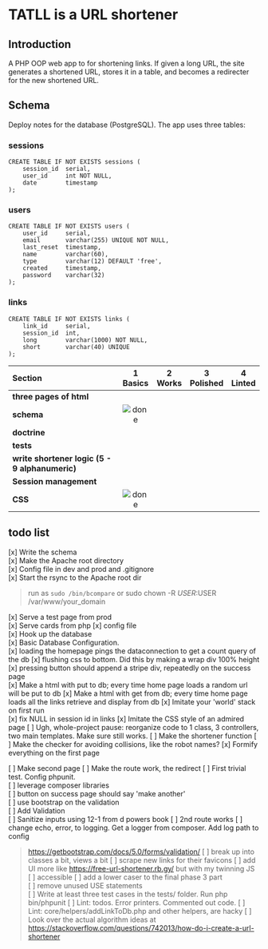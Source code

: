 # TATLL is a URL shortener

## Introduction

A PHP OOP web app to for shortening links.  If given a long URL, the site generates a shortened URL, stores it in a table, and becomes a redirecter for the new shortened URL.

## Schema

Deploy notes for the database (PostgreSQL).  The app uses three tables:  

### sessions
```
CREATE TABLE IF NOT EXISTS sessions (
    session_id  serial,
    user_id     int NOT NULL,
    date        timestamp
);
```

### users
```
CREATE TABLE IF NOT EXISTS users (
    user_id     serial,
    email       varchar(255) UNIQUE NOT NULL,
    last_reset  timestamp,
    name        varchar(60),
    type        varchar(12) DEFAULT 'free',
    created     timestamp,
    password    varchar(32)
);
```

### links
```
CREATE TABLE IF NOT EXISTS links (
    link_id     serial,
    session_id  int,
    long        varchar(1000) NOT NULL,
    short       varchar(40) UNIQUE
);
```
[done]: https://user-images.githubusercontent.com/29199184/32275438-8385f5c0-bf0b-11e7-9406-42265f71e2bd.png "Done"

|               Section              | 1<br>Basics | 2<br>Works   | 3<br>Polished     | 4<br>Linted |
|:-------------------------------- |:-----------------:|:-------------:|:-------------:|:----------------:|
|**three pages of html**    |      |  |   |
|**schema**           |  ![done][done]        |    |  |                                  |
|**doctrine**           |       |  |  |                                  |
|**tests**    |     |  |   |                        |
|**write shortener logic (5 - 9 alphanumeric)**   |      |               |               |                                  |
|**Session management**         |                   |               |               |                                  |
|**CSS**         |![done][done]   |               |               |                                  |


## todo list
[x] Write the schema  
[x] Make the Apache root directory  
[x] Config file in dev and prod and .gitignore  
[x] Start the rsync to the Apache root dir  

> run as `sudo /bin/bcompare` 
or
> sudo chown -R $USER:$USER /var/www/your_domain

[x] Serve a test page  from prod  
[x] Serve cards from php
[x] config file   
[x] Hook up the database  
[x] Basic Database Configuration.  
[x] loading the homepage pings the dataconnection to get a count query of the db
[x] flushing css to bottom. Did this by making a wrap div 100% height 
[x] pressing button should append a stripe div, repeatedly on the success page  
[x] Make a html with put to db; every time home page loads a random url will be put to db
[x] Make a html with get from db; every time home page loads all the links retrieve and display from db
[x] Imitate your 'world' stack on first run  
[x] fix NULL in session id in links
[x] Imitate the CSS style of an admired page
[ ] Ugh, whole-project pause: reorganize code to 1 class, 3 controllers, two main templates. Make sure still works.
[ ] Make the shortener function
[ ] Make the checker for avoiding collisions, like the robot names? 
[x] Formify everything on the first page

[ ] Make second page
[ ] Make the route work, the redirect
[ ] First trivial test. Config phpunit.  
[ ] leverage composer libraries    
[ ] button on success page should say 'make another'   
[ ] use bootstrap on the validation  
[ ] Add Validation  
[ ] Sanitize inputs using 12-1 from d powers book
[ ] 2nd route works 
[ ] change echo, error, to logging.  Get a logger from composer. Add log path to config  
>  https://getbootstrap.com/docs/5.0/forms/validation/
[ ] break up into classes a bit, views a bit
[ ] scrape new links for their favicons
[ ] add UI more like https://free-url-shortener.rb.gy/ but with my twinning JS    
[ ] accessible 
[ ] add a lower caser to the final phase 3 part   
[ ] remove unused USE statements    
[ ] Write at least three test cases in the tests/ folder. Run php bin/phpunit
[ ] Lint: todos.  Error printers.  Commented out code.
[ ] Lint: core/helpers/addLinkToDb.php and other helpers, are hacky
[ ] Look over the actual algorithm ideas at https://stackoverflow.com/questions/742013/how-do-i-create-a-url-shortener 
